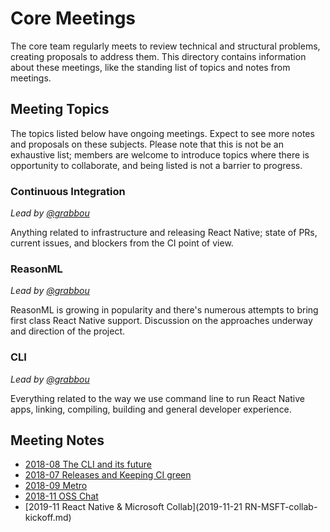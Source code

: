 # Core Meetings

The core team regularly meets to review technical and structural problems, creating proposals to address them. This directory contains information about these meetings, like the standing list of topics and notes from meetings.

## Meeting Topics

The topics listed below have ongoing meetings. Expect to see more notes and proposals on these subjects. Please note that this is not be an exhaustive list; members are welcome to introduce topics where there is opportunity to collaborate, and being listed is not a barrier to progress.

### Continuous Integration

_Lead by [@grabbou](https://twitter.com/grabbou)_

Anything related to infrastructure and releasing React Native; state of PRs, current issues, and blockers from the CI point of view.

### ReasonML

_Lead by [@grabbou](https://twitter.com/grabbou)_

ReasonML is growing in popularity and there's numerous attempts to bring first class React Native support. Discussion on the approaches underway and direction of the project.

### CLI

_Lead by [@grabbou](https://twitter.com/grabbou)_

Everything related to the way we use command line to run React Native apps, linking, compiling, building and general developer experience.

## Meeting Notes

- [2018-08 The CLI and its future](2018-08-cli-meeting.md)
- [2018-07 Releases and Keeping CI green](2018-07-ci-meeting.md)
- [2018-09 Metro](2018-09-metro-meeting.md)
- [2018-11 OSS Chat](2018-11-oss-meeting.md)
- [2019-11 React Native & Microsoft Collab](2019-11-21 RN-MSFT-collab-kickoff.md)
